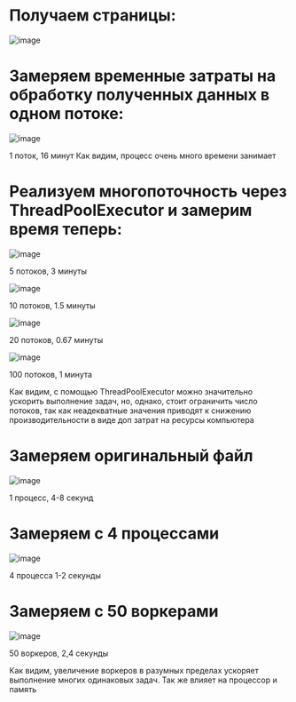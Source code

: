# Получаем страницы:
![image](https://user-images.githubusercontent.com/92515117/143667399-20f36d73-5943-44c7-b60f-e447fdbdac70.png)

# Замеряем временные затраты на обработку полученных данных в одном потоке:
![image](https://user-images.githubusercontent.com/92515117/143667804-056add07-922e-4518-a553-33f708fc3707.png)

1 поток, 16 минут
Как видим, процесс очень много времени занимает

# Реализуем многопоточность через ThreadPoolExecutor и замерим время теперь:
![image](https://user-images.githubusercontent.com/92515117/143668106-36267479-5dbb-4b44-8beb-a56eece00add.png)

5 потоков, 3 минуты

![image](https://user-images.githubusercontent.com/92515117/143668169-58cced33-0d34-4f35-9b81-7da31b0412ad.png)

10 потоков, 1.5 минуты

![image](https://user-images.githubusercontent.com/92515117/143668189-cf32b9c5-21ee-493f-974a-998da162d3a7.png)

20 потоков, 0.67 минуты

![image](https://user-images.githubusercontent.com/92515117/143668252-572e54f3-4f95-49c2-9352-b8e7c40a2f7f.png)

100 потоков, 1 минута

Как видим, с помощью ThreadPoolExecutor можно значительно ускорить выполнение задач,
но, однако, стоит ограничить число потоков, так как неадекватные значения приводят
к снижению производительности в виде доп затрат на ресурсы компьютера

# Замеряем оригинальный файл
![image](https://user-images.githubusercontent.com/92515117/144696481-51d6cbac-ff2a-481d-979f-da7f561857b3.png)

1 процесс, 4-8 секунд

# Замеряем с 4 процессами
![image](https://user-images.githubusercontent.com/92515117/144696505-32ad000b-bedc-4239-9948-5fc0ff2edb32.png)

4 процесса 1-2 секунды

# Замеряем с 50 воркерами
![image](https://user-images.githubusercontent.com/92515117/144696597-ec864453-1f78-4c75-9c15-695bf8900473.png)

50 воркеров, 2,4 секунды

Как видим, увеличение воркеров в разумных пределах ускоряет выполнение многих одинаковых
задач. Так же влияет на процессор и память

